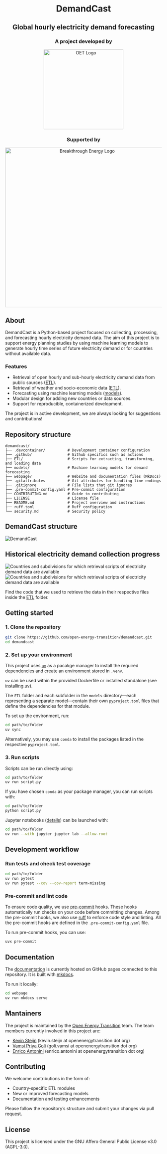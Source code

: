 <h1 align="center">DemandCast</h1>

<h2 align="center">
    Global hourly electricity demand forecasting
</h2>

<h3 align="center">
    <b>A project developed by</b>
</h3>

<p align="center">
    <a href="https://openenergytransition.org/">
        <img src="figures/oet_logo.png" alt="OET Logo" width="256"/>
    </a>
</p>

<h3 align="center">
    <p>Supported by</p>
</h3>

<p align="center">
    <a href="https://www.breakthroughenergy.org/">
        <img src="figures/be_logo.png" alt="Breakthrough Energy Logo" width="512"/>
    </a>
</p>

## About

DemandCast is a Python-based project focused on collecting, processing, and forecasting hourly electricity demand data. The aim of this project is to support energy planning studies by using machine learning models to generate hourly time series of future electricity demand or for countries without available data.

### Features

- Retrieval of open hourly and sub-hourly electricity demand data from public sources ([ETL](https://github.com/open-energy-transition/demandcast/tree/main/ETL)).
- Retrieval of weather and socio-economic data ([ETL](https://github.com/open-energy-transition/demandcast/tree/main/ETL)).
- Forecasting using machine learning models ([models](https://github.com/open-energy-transition/demandcast/tree/main/models/)).
- Modular design for adding new countries or data sources.
- Support for reproducible, containerized development.

The project is in active development, we are always looking for suggestions and contributions!

## Repository structure

```
demandcast/
├── .devcontainer/          # Development container configuration
├── .github/                # Github specifics such as actions
├── ETL/                    # Scripts for extracting, transforming, and loading data
├── models/                 # Machine learning models for demand forecasting
├── webpage/                # Website and documentation files (MkDocs)
├── .gitattributes          # Git attributes for handling line endings
├── .gitignore              # File lists that git ignores
├── .pre-commit-config.yaml # Pre-commit configuration
├── CONTRIBUTING.md         # Guide to contributing
├── LICENSE                 # License file
├── README.md               # Project overview and instructions
├── ruff.toml               # Ruff configuration
└── security.md             # Security policy
```

## DemandCast structure

![DemandCast](figures/demancast_illustration.png)

## Historical electricity demand collection progress

![Countries and subdivisions for which retrieval scripts of electricity demand data are available](figures/available_entities_light_mode.png#only-light)
![Countries and subdivisions for which retrieval scripts of electricity demand data are available](figures/available_entities_dark_mode.png#only-dark)

Find the code that we used to retrieve the data in their respective files inside the [ETL](https://github.com/open-energy-transition/demandcast/tree/main/ETL) folder.

## Getting started

### 1. Clone the repository

```bash
git clone https://github.com/open-energy-transition/demandcast.git
cd demandcast
```

### 2. Set up your environment

This project uses [`uv`](https://github.com/astral-sh/uv) as a pacakge manager to install the required dependencies and create an environment stored in `.venv`.

`uv` can be used within the provided Dockerfile or installed standalone (see [installing uv](https://docs.astral.sh/uv/getting-started/installation/)).

The `ETL` folder and each subfolder in the `models` directory—each representing a separate model—contain their own `pyproject.toml` files that define the dependencies for that module.

To set up the environment, run:
```bash
cd path/to/folder
uv sync
```

Alternatively, you may use `conda` to install the packages listed in the respective `pyproject.toml`.

### 3. Run scripts

Scripts can be run directly using:

```bash
cd path/to/folder
uv run script.py
```

If you have chosen `conda` as your package manager, you can run scripts with:

```bash
cd path/to/folder
python script.py
```

Jupyter notebooks ([details](https://docs.astral.sh/uv/guides/integration/jupyter/#using-jupyter-within-a-project)) can be launched with:

```bash
cd path/to/folder
uv run --with jupyter jupyter lab --allow-root
```

## Development workflow

### Run tests and check test coverage

```bash
cd path/to/folder
uv run pytest
uv run pytest --cov --cov-report term-missing
```

### Pre-commit and lint code

To ensure code quality, we use [pre-commit](https://pre-commit.com/) hooks. These hooks automatically run checks on your code before committing changes. Among the pre-commit hooks, we also use [ruff](https://docs.astral.sh/ruff/) to enforce code style and linting. All the pre-commit hooks are defined in the `.pre-commit-config.yaml` file.

To run pre-commit hooks, you can use:
```bash
uvx pre-commit
```

## Documentation

The [documentation](https://open-energy-transition.github.io/demandcast/) is currently hosted on GitHub pages connected to this repository. It is built with [mkdocs](https://github.com/squidfunk/mkdocs-material).

To run it locally:

```bash
cd webpage
uv run mkdocs serve
```

## Mantainers

The project is maintained by the [Open Energy Transition](https://openenergytransition.org/) team. The team members currently involved in this project are:

- [Kevin Steijn](https://github.com/ElectricMountains) (kevin.steijn at openenergytransition dot org)
- [Vamsi Priya Goli](https://github.com/Vamsipriya22) (goli.vamsi at openenergytransition dot org)
- [Enrico Antonini](https://github.com/eantonini) (enrico.antonini at openenergytransition dot org)

## Contributing

We welcome contributions in the form of:

- Country-specific ETL modules
- New or improved forecasting models
- Documentation and testing enhancements

Please follow the repository’s structure and submit your changes via pull request.

## License

This project is licensed under the GNU Affero General Public License v3.0 (AGPL-3.0).
